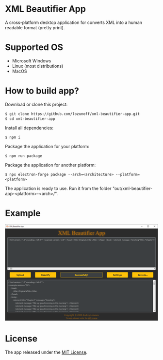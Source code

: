 # XML Beautifier App
A cross-platform desktop application for converts XML into a human readable format (pretty print).

# Supported OS
- Microsoft Windows
- Linux (most distributions)
- MacOS

# How to build app?
Download or clone this project:
```
$ git clone https://github.com/lozunoff/xml-beautifier-app.git
$ cd xml-beautifier-app
```
Install all dependencies:
```
$ npm i
```
Package the application for your platform:
```
$ npm run package
```
Package the application for another platform:
```
$ npx electron-forge package --arch=<architecture> --platform=<platform>
```
The application is ready to use. Run it from the folder "out/xml-beautifier-app-\<platform\>-\<arch\>/".

# Example
![example](src/img/readme.png)

# License
The app released under the [MIT License](https://github.com/lozunoff/xml-beautifier-app/blob/master/LICENSE).
